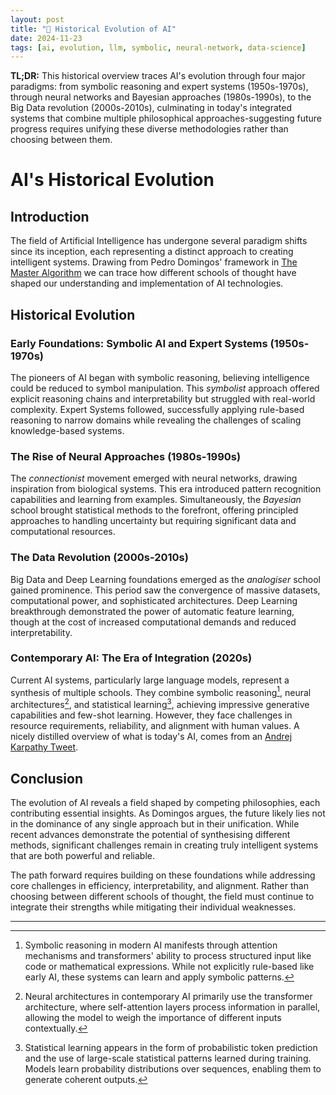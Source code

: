 ```yaml
---
layout: post
title: "🏺 Historical Evolution of AI"
date: 2024-11-23
tags: [ai, evolution, llm, symbolic, neural-network, data-science]
---
```


**TL;DR:** This historical overview traces AI's evolution through four major
paradigms: from symbolic reasoning and expert systems (1950s-1970s), through
neural networks and Bayesian approaches (1980s-1990s), to the Big Data
revolution (2000s-2010s), culminating in today's integrated systems that combine
multiple philosophical approaches-suggesting future progress requires unifying
these diverse methodologies rather than choosing between them.
<!--more-->

# AI's Historical Evolution

## Introduction

The field of Artificial Intelligence has undergone several paradigm shifts since
its inception, each representing a distinct approach to creating intelligent
systems. Drawing from Pedro Domingos' framework in
[The Master Algorithm](https://en.wikipedia.org/wiki/The_Master_Algorithm) we
can trace how different schools of thought have shaped our understanding and
implementation of AI technologies.

## Historical Evolution

### Early Foundations: Symbolic AI and Expert Systems (1950s-1970s)

The pioneers of AI began with symbolic reasoning, believing intelligence could
be reduced to symbol manipulation. This _symbolist_ approach offered explicit
reasoning chains and interpretability but struggled with real-world complexity.
Expert Systems followed, successfully applying rule-based reasoning to narrow
domains while revealing the challenges of scaling knowledge-based systems.

### The Rise of Neural Approaches (1980s-1990s)

The _connectionist_ movement emerged with neural networks, drawing inspiration
from biological systems. This era introduced pattern recognition capabilities
and learning from examples. Simultaneously, the _Bayesian_ school brought
statistical methods to the forefront, offering principled approaches to handling
uncertainty but requiring significant data and computational resources.

### The Data Revolution (2000s-2010s)

Big Data and Deep Learning foundations emerged as the _analogiser_ school gained
prominence. This period saw the convergence of massive datasets, computational
power, and sophisticated architectures. Deep Learning breakthrough demonstrated
the power of automatic feature learning, though at the cost of increased
computational demands and reduced interpretability.

### Contemporary AI: The Era of Integration (2020s)

Current AI systems, particularly large language models, represent a synthesis of
multiple schools. They combine symbolic reasoning[^1], neural architectures[^2],
and statistical learning[^3], achieving impressive generative capabilities and
few-shot learning. However, they face challenges in resource requirements,
reliability, and alignment with human values. A nicely distilled overview of
what is today's AI, comes from an
[Andrej Karpathy Tweet](https://xcancel.com/karpathy/status/1864033537479135369).

## Conclusion

The evolution of AI reveals a field shaped by competing philosophies, each
contributing essential insights. As Domingos argues, the future likely lies not
in the dominance of any single approach but in their unification. While recent
advances demonstrate the potential of synthesising different methods,
significant challenges remain in creating truly intelligent systems that are
both powerful and reliable.

The path forward requires building on these foundations while addressing core
challenges in efficiency, interpretability, and alignment. Rather than choosing
between different schools of thought, the field must continue to integrate their
strengths while mitigating their individual weaknesses.

---

[^1]: Symbolic reasoning in modern AI manifests through attention mechanisms and
    transformers' ability to process structured input like code or mathematical
    expressions. While not explicitly rule-based like early AI, these systems
    can learn and apply symbolic patterns.

[^2]: Neural architectures in contemporary AI primarily use the transformer
    architecture, where self-attention layers process information in parallel,
    allowing the model to weigh the importance of different inputs contextually.

[^3]: Statistical learning appears in the form of probabilistic token prediction
    and the use of large-scale statistical patterns learned during training.
    Models learn probability distributions over sequences, enabling them to
    generate coherent outputs.
